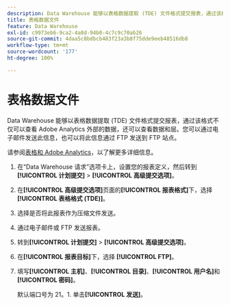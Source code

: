 ```yaml
---
description: Data Warehouse 能够以表格数据提取 (TDE) 文件格式提交报表，通过该格式不仅可以查看 Adobe Analytics 外部的数据，还可以查看数据和层。您可以通过电子邮件发送此信息，也可以将此信息通过 FTP 发送到 FTP 站点。
title: 表格数据文件
feature: Data Warehouse
exl-id: c9973eb6-9ca2-4a8d-94b0-4c7c9c70ab26
source-git-commit: 4daa5c8bdbcb483f23a3b8f75dde9eeb48516db8
workflow-type: tm+mt
source-wordcount: '177'
ht-degree: 100%

---
```


# 表格数据文件

Data Warehouse 能够以表格数据提取 (TDE) 文件格式提交报表，通过该格式不仅可以查看 Adobe Analytics 外部的数据，还可以查看数据和层。您可以通过电子邮件发送此信息，也可以将此信息通过 FTP 发送到 FTP 站点。

请参阅[表格和 Adobe Analytics](https://www.tableausoftware.com/about/blog/2014/3/tableau-and-adobe-analytics-digital-marketing-gets-even-more-awesome-29491)，以了解更多详细信息。

1. 在“Data Warehouse 请求”选项卡上，设置您的报表定义，然后转到&#x200B;**[!UICONTROL 计划提交]** > **[!UICONTROL 高级提交选项]**。
1. 在&#x200B;**[!UICONTROL 高级提交选项]**&#x200B;页面的&#x200B;**[!UICONTROL 报表格式]**&#x200B;下，选择&#x200B;**[!UICONTROL 表格格式 (TDE)]**。
1. 选择是否将此报表作为压缩文件发送。
1. 通过电子邮件或 FTP 发送报表。

1. 转到&#x200B;**[!UICONTROL 计划提交]** > **[!UICONTROL 高级提交选项]**。
1. 在&#x200B;**[!UICONTROL 报表目标]**&#x200B;下，选择 **[!UICONTROL FTP]**。
1. 填写&#x200B;**[!UICONTROL 主机]**、**[!UICONTROL 目录]**、**[!UICONTROL 用户名]**&#x200B;和&#x200B;**[!UICONTROL 密码]**。

   默认端口号为 21。1. 单击&#x200B;**[!UICONTROL 发送]**。

